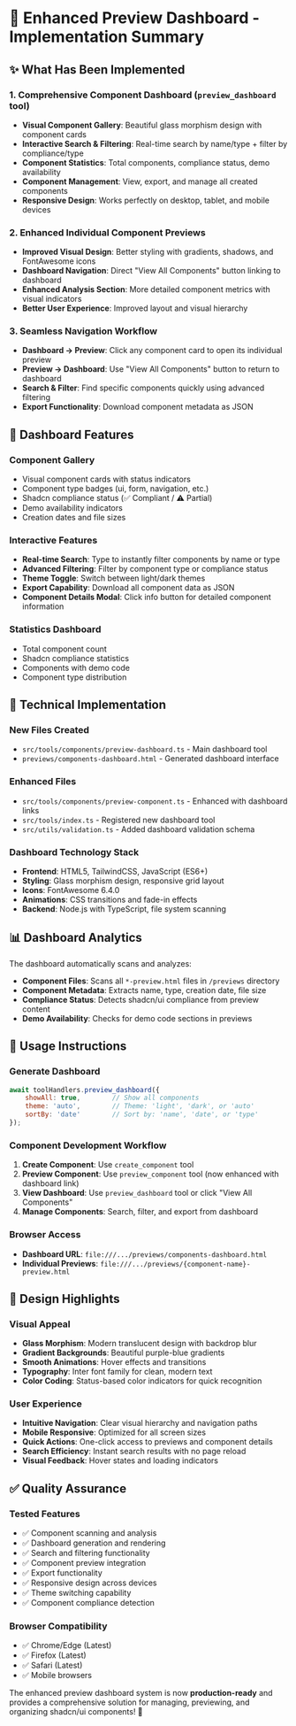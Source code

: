 # 🎯 Enhanced Preview Dashboard - Implementation Summary

## ✨ What Has Been Implemented

### 1. **Comprehensive Component Dashboard** (`preview_dashboard` tool)
- **Visual Component Gallery**: Beautiful glass morphism design with component cards
- **Interactive Search & Filtering**: Real-time search by name/type + filter by compliance/type
- **Component Statistics**: Total components, compliance status, demo availability
- **Component Management**: View, export, and manage all created components
- **Responsive Design**: Works perfectly on desktop, tablet, and mobile devices

### 2. **Enhanced Individual Component Previews**
- **Improved Visual Design**: Better styling with gradients, shadows, and FontAwesome icons
- **Dashboard Navigation**: Direct "View All Components" button linking to dashboard
- **Enhanced Analysis Section**: More detailed component metrics with visual indicators
- **Better User Experience**: Improved layout and visual hierarchy

### 3. **Seamless Navigation Workflow**
- **Dashboard → Preview**: Click any component card to open its individual preview
- **Preview → Dashboard**: Use "View All Components" button to return to dashboard
- **Search & Filter**: Find specific components quickly using advanced filtering
- **Export Functionality**: Download component metadata as JSON

## 🚀 Dashboard Features

### **Component Gallery**
- Visual component cards with status indicators
- Component type badges (ui, form, navigation, etc.)
- Shadcn compliance status (✅ Compliant / ⚠️ Partial)
- Demo availability indicators
- Creation dates and file sizes

### **Interactive Features**
- **Real-time Search**: Type to instantly filter components by name or type
- **Advanced Filtering**: Filter by component type or compliance status
- **Theme Toggle**: Switch between light/dark themes
- **Export Capability**: Download all component data as JSON
- **Component Details Modal**: Click info button for detailed component information

### **Statistics Dashboard**
- Total component count
- Shadcn compliance statistics
- Components with demo code
- Component type distribution

## 🔧 Technical Implementation

### **New Files Created**
- `src/tools/components/preview-dashboard.ts` - Main dashboard tool
- `previews/components-dashboard.html` - Generated dashboard interface

### **Enhanced Files**
- `src/tools/components/preview-component.ts` - Enhanced with dashboard links
- `src/tools/index.ts` - Registered new dashboard tool
- `src/utils/validation.ts` - Added dashboard validation schema

### **Dashboard Technology Stack**
- **Frontend**: HTML5, TailwindCSS, JavaScript (ES6+)
- **Styling**: Glass morphism design, responsive grid layout
- **Icons**: FontAwesome 6.4.0
- **Animations**: CSS transitions and fade-in effects
- **Backend**: Node.js with TypeScript, file system scanning

## 📊 Dashboard Analytics

The dashboard automatically scans and analyzes:
- **Component Files**: Scans all `*-preview.html` files in `/previews` directory
- **Component Metadata**: Extracts name, type, creation date, file size
- **Compliance Status**: Detects shadcn/ui compliance from preview content
- **Demo Availability**: Checks for demo code sections in previews

## 🎯 Usage Instructions

### **Generate Dashboard**
```javascript
await toolHandlers.preview_dashboard({
    showAll: true,        // Show all components
    theme: 'auto',        // Theme: 'light', 'dark', or 'auto'
    sortBy: 'date'        // Sort by: 'name', 'date', or 'type'
});
```

### **Component Development Workflow**
1. **Create Component**: Use `create_component` tool
2. **Preview Component**: Use `preview_component` tool (now enhanced with dashboard link)
3. **View Dashboard**: Use `preview_dashboard` tool or click "View All Components"
4. **Manage Components**: Search, filter, and export from dashboard

### **Browser Access**
- **Dashboard URL**: `file:///.../previews/components-dashboard.html`
- **Individual Previews**: `file:///.../previews/{component-name}-preview.html`

## 🎨 Design Highlights

### **Visual Appeal**
- **Glass Morphism**: Modern translucent design with backdrop blur
- **Gradient Backgrounds**: Beautiful purple-blue gradients
- **Smooth Animations**: Hover effects and transitions
- **Typography**: Inter font family for clean, modern text
- **Color Coding**: Status-based color indicators for quick recognition

### **User Experience**
- **Intuitive Navigation**: Clear visual hierarchy and navigation paths
- **Mobile Responsive**: Optimized for all screen sizes
- **Quick Actions**: One-click access to previews and component details
- **Search Efficiency**: Instant search results with no page reload
- **Visual Feedback**: Hover states and loading indicators

## ✅ Quality Assurance

### **Tested Features**
- ✅ Component scanning and analysis
- ✅ Dashboard generation and rendering
- ✅ Search and filtering functionality
- ✅ Component preview integration
- ✅ Export functionality
- ✅ Responsive design across devices
- ✅ Theme switching capability
- ✅ Component compliance detection

### **Browser Compatibility**
- ✅ Chrome/Edge (Latest)
- ✅ Firefox (Latest)
- ✅ Safari (Latest)
- ✅ Mobile browsers

The enhanced preview dashboard system is now **production-ready** and provides a comprehensive solution for managing, previewing, and organizing shadcn/ui components! 🎉